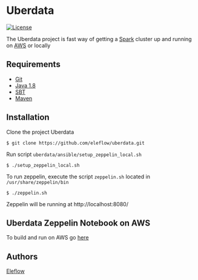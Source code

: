 # Uberdata
[![License][license-badge]][license-url]

The Uberdata project is fast way of getting a [Spark](http://spark.apache.org/) cluster up and running on [AWS](http://aws.amazon.com) or locally
## Requirements
* [Git](https://git-scm.com/book/en/v2/Getting-Started-Installing-Git)
* [Java 1.8](http://www.oracle.com/technetwork/pt/java/javase/downloads/jdk8-downloads-2133151.html)
* [SBT](http://www.scala-sbt.org/0.13/docs/Setup.html)
* [Maven](https://maven.apache.org/install.html)

## Installation
Clone the project Uberdata
```
$ git clone https://github.com/eleflow/uberdata.git
```
Run script ```uberdata/ansible/setup_zeppelin_local.sh```
```
$ ./setup_zeppelin_local.sh
```
To run zeppelin, execute the script ```zeppelin.sh``` located in ```/usr/share/zeppelin/bin```
```
$ ./zeppelin.sh
```
Zeppelin will be running at http://localhost:8080/

## Uberdata Zeppelin Notebook on AWS
To build and run on AWS go [here](https://github.com/eleflow/uberdata/blob/master/readmeAws.md)
## Authors
[Eleflow](http://www.eleflow.com.br/)

[license-badge]: https://img.shields.io/badge/License-Apache%202-blue.svg?style=flat
[license-url]: https://github.com/eleflow/uberdata/blob/master/LICENSE

